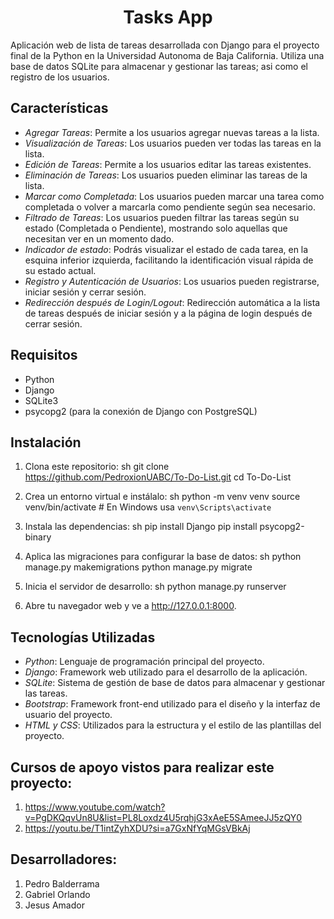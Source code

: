 # <h1 align="center">Tasks App</h1>

Aplicación web de lista de tareas desarrollada con Django para el proyecto final de la Python en la Universidad Autonoma de Baja California. Utiliza una base de datos SQLite para almacenar y gestionar las tareas; asi como el registro de los usuarios.

## Características

- *Agregar Tareas*: Permite a los usuarios agregar nuevas tareas a la lista.
- *Visualización de Tareas*: Los usuarios pueden ver todas las tareas en la lista.
- *Edición de Tareas*: Permite a los usuarios editar las tareas existentes.
- *Eliminación de Tareas*: Los usuarios pueden eliminar las tareas de la lista.
- *Marcar como Completada*: Los usuarios pueden marcar una tarea como completada o volver a marcarla como pendiente según sea necesario.
- *Filtrado de Tareas*: Los usuarios pueden filtrar las tareas según su estado (Completada o Pendiente), mostrando solo aquellas que necesitan ver en un momento dado.
- *Indicador de estado*: Podrás visualizar el estado de cada tarea, en la esquina inferior izquierda, facilitando la identificación visual rápida de su estado actual.
- *Registro y Autenticación de Usuarios*: Los usuarios pueden registrarse, iniciar sesión y cerrar sesión.
- *Redirección después de Login/Logout*: Redirección automática a la lista de tareas después de iniciar sesión y a la página de login después de cerrar sesión.

## Requisitos

- Python 
- Django
- SQLite3
- psycopg2 (para la conexión de Django con PostgreSQL)

## Instalación

1. Clona este repositorio:
    sh
    git clone https://github.com/PedroxionUABC/To-Do-List.git
    cd To-Do-List
    

2. Crea un entorno virtual e instálalo:
    sh
    python -m venv venv
    source venv/bin/activate  # En Windows usa `venv\Scripts\activate`
    

3. Instala las dependencias:
    sh
    pip install Django
    pip install psycopg2-binary
    

4. Aplica las migraciones para configurar la base de datos:
    sh
    python manage.py makemigrations
    python manage.py migrate
    

5. Inicia el servidor de desarrollo:
    sh
    python manage.py runserver
    

6. Abre tu navegador web y ve a http://127.0.0.1:8000.

## Tecnologías Utilizadas

- *Python*: Lenguaje de programación principal del proyecto.
- *Django*: Framework web utilizado para el desarrollo de la aplicación.
- *SQLite*: Sistema de gestión de base de datos para almacenar y gestionar las tareas.
- *Bootstrap*: Framework front-end utilizado para el diseño y la interfaz de usuario del proyecto.
- *HTML y CSS*: Utilizados para la estructura y el estilo de las plantillas del proyecto.

## Cursos de apoyo vistos para realizar este proyecto:
1. <a href="https://www.youtube.com/watch?v=PgDKQqvUn8U&list=PL8Loxdz4U5rqhjG3xAeE5SAmeeJJ5zQY0">https://www.youtube.com/watch?v=PgDKQqvUn8U&list=PL8Loxdz4U5rqhjG3xAeE5SAmeeJJ5zQY0</a>
2. <a href="https://youtu.be/T1intZyhXDU?si=a7GxNfYqMGsVBkAj">https://youtu.be/T1intZyhXDU?si=a7GxNfYqMGsVBkAj</a>

## Desarrolladores: 
1. Pedro Balderrama
2. Gabriel Orlando
3. Jesus Amador
